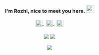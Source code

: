 

<h3 align="center">I'm Rozhi, nice to meet you here. <img src="https://media.giphy.com/media/hvRJCLFzcasrR4ia7z/giphy.gif" width="25px">
<br><br>
<a href="mailto:irils@qq.com" align="center">
  <img align="center" alt="Email me." width="22px" src="https://cdn.jsdelivr.net/gh/edent/SuperTinyIcons/images/svg/email.svg" />
</a>&nbsp;
<a href="https://wpa.qq.com/msgrd?v=3&uin=80360650&site=qq&menu=yes" align="center">
  <img align="center" alt="My QQ Group, for Chinese visitors" width="22px" src="https://cdn.jsdelivr.net/gh/edent/SuperTinyIcons/images/svg/qq.svg" />
</a>&nbsp;
<a href="https://twitter.com/irils__s" align="center">
  <img align="center" alt="Eltrac on Twitter" width="22px" src="https://cdn.jsdelivr.net/gh/edent/SuperTinyIcons/images/svg/twitter.svg" />
</a>
<br><br>
<img align="center" src="https://visitor-badge.glitch.me/badge?page_id=irozhi">
<a href="https://www.rz.sb" align="center"><img align="center" src="https://img.shields.io/badge/Blog-rz.sb-yellow"></a>
  <br><br>
<img align="center" src="https://github-readme-stats.vercel.app/api?username=irozhi&count_private=true&show_icons=true" />
<br><br>
</h3>
